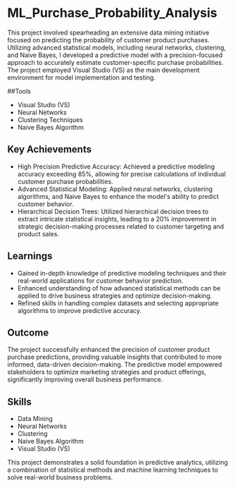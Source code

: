 # ML_Purchase_Probability_Analysis
This project involved spearheading an extensive data mining initiative focused on predicting the probability of customer product purchases. Utilizing advanced statistical models, including neural networks, clustering, and Naive Bayes, I developed a predictive model with a precision-focused approach to accurately estimate customer-specific purchase probabilities. The project employed Visual Studio (VS) as the main development environment for model implementation and testing.

##Tools
- Visual Studio (VS)
- Neural Networks
- Clustering Techniques
- Naive Bayes Algorithm

## Key Achievements
- High Precision Predictive Accuracy: Achieved a predictive modeling accuracy exceeding 85%, allowing for precise calculations of individual customer purchase probabilities.
- Advanced Statistical Modeling: Applied neural networks, clustering algorithms, and Naive Bayes to enhance the model's ability to predict customer behavior.
- Hierarchical Decision Trees: Utilized hierarchical decision trees to extract intricate statistical insights, leading to a 20% improvement in strategic decision-making processes related to customer targeting and product sales.

## Learnings
- Gained in-depth knowledge of predictive modeling techniques and their real-world applications for customer behavior prediction.
- Enhanced understanding of how advanced statistical methods can be applied to drive business strategies and optimize decision-making.
- Refined skills in handling complex datasets and selecting appropriate algorithms to improve predictive accuracy.

## Outcome
The project successfully enhanced the precision of customer product purchase predictions, providing valuable insights that contributed to more informed, data-driven decision-making. The predictive model empowered stakeholders to optimize marketing strategies and product offerings, significantly improving overall business performance.

## Skills
- Data Mining
- Neural Networks
- Clustering
- Naive Bayes Algorithm
- Visual Studio (VS)

This project demonstrates a solid foundation in predictive analytics, utilizing a combination of statistical methods and machine learning techniques to solve real-world business problems.
